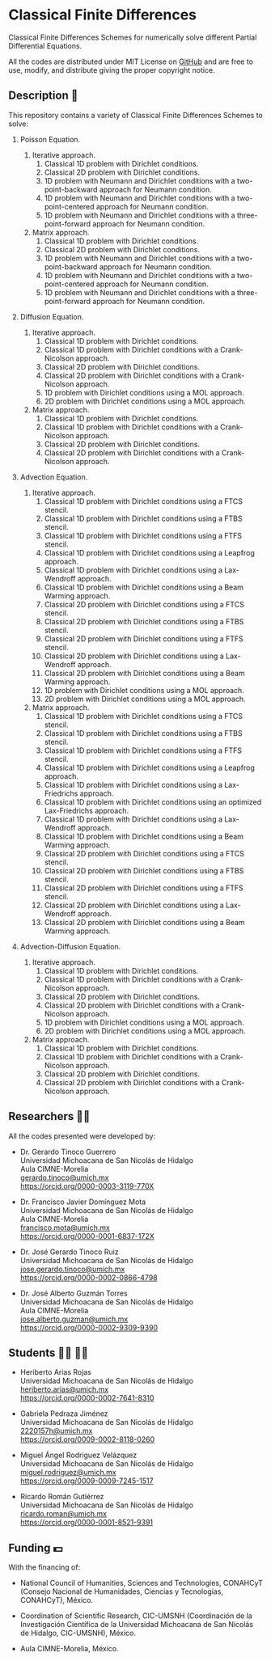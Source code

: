 # Classical Finite Differences
Classical Finite Differences Schemes for numerically solve different Partial Differential Equations.

All the codes are distributed under MIT License on [GitHub](https://github.com/gstinoco/Classical-Finite-Differences) and are free to use, modify, and distribute giving the proper copyright notice.

<!--![Approximate and Theoretical solutions of the problem on ZIR region](/Results/Clouds/Explicit/Steps/ZIR_2_05.png)*/-->

## Description :memo:
This repository contains a variety of Classical Finite Differences Schemes to solve:<br>
1. Poisson Equation.
    1. Iterative approach.
        1. Classical 1D problem with Dirichlet conditions.
        2. Classical 2D problem with Dirichlet conditions.
        3. 1D problem with Neumann and Dirichlet conditions with a two-point-backward approach for Neumann condition.
        4. 1D problem with Neumann and Dirichlet conditions with a two-point-centered approach for Neumann condition.
        5. 1D problem with Neumann and Dirichlet conditions with a three-point-forward approach for Neumann condition.
    2. Matrix approach.
        1. Classical 1D problem with Dirichlet conditions.
        2. Classical 2D problem with Dirichlet conditions.
        3. 1D problem with Neumann and Dirichlet conditions with a two-point-backward approach for Neumann condition.
        4. 1D problem with Neumann and Dirichlet conditions with a two-point-centered approach for Neumann condition.
        5. 1D problem with Neumann and Dirichlet conditions with a three-point-forward approach for Neumann condition.

2. Diffusion Equation.
    1. Iterative approach.
        1. Classical 1D problem with Dirichlet conditions.
        2. Classical 1D problem with Dirichlet conditions with a Crank-Nicolson approach.
        3. Classical 2D problem with Dirichlet conditions.
        4. Classical 2D problem with Dirichlet conditions with a Crank-Nicolson approach.
        5. 1D problem with Dirichlet conditions using a MOL approach.
        6. 2D problem with Dirichlet conditions using a MOL approach.
    2. Matrix approach.
        1. Classical 1D problem with Dirichlet conditions.
        2. Classical 1D problem with Dirichlet conditions with a Crank-Nicolson approach.
        3. Classical 2D problem with Dirichlet conditions.
        4. Classical 2D problem with Dirichlet conditions with a Crank-Nicolson approach.

3. Advection Equation.
    1. Iterative approach.
        1. Classical 1D problem with Dirichlet conditions using a FTCS stencil.
        2. Classical 1D problem with Dirichlet conditions using a FTBS stencil.
        3. Classical 1D problem with Dirichlet conditions using a FTFS stencil.
        4. Classical 1D problem with Dirichlet conditions using a Leapfrog approach.
        5. Classical 1D problem with Dirichlet conditions using a Lax-Wendroff approach.
        6. Classical 1D problem with Dirichlet conditions using a Beam Warming approach.
        7. Classical 2D problem with Dirichlet conditions using a FTCS stencil.
        8. Classical 2D problem with Dirichlet conditions using a FTBS stencil.
        9. Classical 2D problem with Dirichlet conditions using a FTFS stencil.
        10. Classical 2D problem with Dirichlet conditions using a Lax-Wendroff approach.
        11. Classical 2D problem with Dirichlet conditions using a Beam Warming approach.
        12. 1D problem with Dirichlet conditions using a MOL approach.
        13. 2D problem with Dirichlet conditions using a MOL approach.
    2. Matrix approach.
        1. Classical 1D problem with Dirichlet conditions using a FTCS stencil.
        2. Classical 1D problem with Dirichlet conditions using a FTBS stencil.
        3. Classical 1D problem with Dirichlet conditions using a FTFS stencil.
        4. Classical 1D problem with Dirichlet conditions using a Leapfrog approach.
        5. Classical 1D problem with Dirichlet conditions using a Lax-Friedrichs approach.
        6. Classical 1D problem with Dirichlet conditions using an optimized Lax-Friedrichs approach.
        7. Classical 1D problem with Dirichlet conditions using a Lax-Wendroff approach.
        8. Classical 1D problem with Dirichlet conditions using a Beam Warming approach.
        9. Classical 2D problem with Dirichlet conditions using a FTCS stencil.
        10. Classical 2D problem with Dirichlet conditions using a FTBS stencil.
        11. Classical 2D problem with Dirichlet conditions using a FTFS stencil.
        12. Classical 2D problem with Dirichlet conditions using a Lax-Wendroff approach.
        13. Classical 2D problem with Dirichlet conditions using a Beam Warming approach.

4. Advection-Diffusion Equation.
    1. Iterative approach.
        1. Classical 1D problem with Dirichlet conditions.
        2. Classical 1D problem with Dirichlet conditions with a Crank-Nicolson approach.
        3. Classical 2D problem with Dirichlet conditions.
        4. Classical 2D problem with Dirichlet conditions with a Crank-Nicolson approach.
        5. 1D problem with Dirichlet conditions using a MOL approach.
        6. 2D problem with Dirichlet conditions using a MOL approach.
    2. Matrix approach.
        1. Classical 1D problem with Dirichlet conditions.
        2. Classical 1D problem with Dirichlet conditions with a Crank-Nicolson approach.
        3. Classical 2D problem with Dirichlet conditions.
        4. Classical 2D problem with Dirichlet conditions with a Crank-Nicolson approach.
<!-- 5. Wave Equation.
6. Shallow Water Equations.-->

## Researchers :scientist:
All the codes presented were developed by:
    
  - Dr. Gerardo Tinoco Guerrero<br>
    Universidad Michoacana de San Nicolás de Hidalgo<br>
    Aula CIMNE-Morelia<br>
    gerardo.tinoco@umich.mx<br>
    https://orcid.org/0000-0003-3119-770X

  - Dr. Francisco Javier Domínguez Mota<br>
    Universidad Michoacana de San Nicolás de Hidalgo<br>
    Aula CIMNE-Morelia<br>
    francisco.mota@umich.mx<br>
    https://orcid.org/0000-0001-6837-172X
  
  - Dr. José Gerardo Tinoco Ruiz<br>
    Universidad Michoacana de San Nicolás de Hidalgo<br>
    jose.gerardo.tinoco@umich.mx<br>
    https://orcid.org/0000-0002-0866-4798

  - Dr. José Alberto Guzmán Torres<br>
    Universidad Michoacana de San Nicolás de Hidalgo<br>
    Aula CIMNE-Morelia<br>
    jose.alberto.guzman@umich.mx<br>
    https://orcid.org/0000-0002-9309-9390

## Students :man_student: :woman_student:
  - Heriberto Arias Rojas<br>
    Universidad Michoacana de San Nicolás de Hidalgo<br>
    heriberto.arias@umich.mx<br>
    https://orcid.org/0000-0002-7641-8310

  - Gabriela Pedraza Jiménez<br>
    Universidad Michoacana de San Nicolás de Hidalgo<br>
    2220157h@umich.mx<br>
    https://orcid.org/0009-0002-8118-0260
  
  - Miguel Ángel Rodríguez Velázquez<br>
    Universidad Michoacana de San Nicolás de Hidalgo<br>
    miguel.rodriguez@umich.mx<br>
    https://orcid.org/0009-0009-7245-1517
  
  - Ricardo Román Gutiérrez<br>
    Universidad Michoacana de San Nicolás de Hidalgo<br>
    ricardo.roman@umich.mx<br>
    https://orcid.org/0000-0001-8521-9391

## Funding :dollar:
With the financing of:

  - National Council of Humanities, Sciences and Technologies, CONAHCyT (Consejo Nacional de Humanidades, Ciencias y Tecnologías, CONAHCyT), México.
  
  - Coordination of Scientific Research, CIC-UMSNH (Coordinación de la Investigación Científica de la Universidad Michoacana de San Nicolás de Hidalgo, CIC-UMSNH), México.
  
  - Aula CIMNE-Morelia, México.